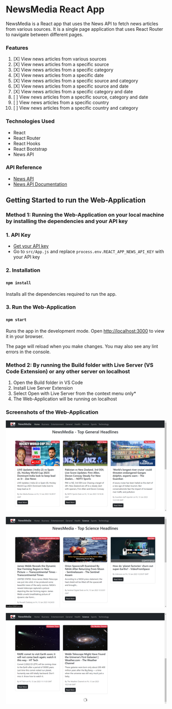 # NewsMedia React App

NewsMedia is a React app that uses the News API to fetch news articles from various sources. It is a single page application that uses React Router to navigate between different pages.

### Features

1. [X] View news articles from various sources
2. [X] View news articles from a specific source
3. [X] View news articles from a specific category
4. [X] View news articles from a specific date
5. [X] View news articles from a specific source and category
6. [X] View news articles from a specific source and date
7. [X] View news articles from a specific category and date
8. [ ] View news articles from a specific source, category and date
9. [ ] View news articles from a specific country
1. [ ] View news articles from a specific country and category

### Technologies Used

- React
- React Router
- React Hooks
- React Bootstrap
- News API

### API Reference

- [News API](https://newsapi.org/)
- [News API Documentation](https://newsapi.org/docs)

## Getting Started to run the Web-Application

### Method 1: Running the Web-Application on your local machine by installing the dependencies and your API key

### 1. API Key

- [Get your API key](https://newsapi.org/register)
- Go to `src/App.js` and replace `process.env.REACT_APP_NEWS_API_KEY` with your API key

### 2. Installation

#### `npm install`

Installs all the dependencies required to run the app.

### 3. Run the Web-Application

#### `npm start`

Runs the app in the development mode.
Open [http://localhost:3000](http://localhost:3000) to view it in your browser.

The page will reload when you make changes.
You may also see any lint errors in the console.

### Method 2: By running the Build folder with Live Server (VS Code Extension) or any other server on localhost

1. Open the Build folder in VS Code
2. Install Live Server Extension
3. Select Open with Live Server from the context menu only*
4. The Web-Application will be running on localhost

### Screenshots of the Web-Application

![Home Page](image/README/1673622501114.png)

![All Categories](image/README/1673622690519.png)

![Infinite Scroll Added](image/README/1673622760513.png)
